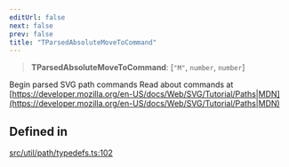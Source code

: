 ```yaml
---
editUrl: false
next: false
prev: false
title: "TParsedAbsoluteMoveToCommand"
---
```


> **TParsedAbsoluteMoveToCommand**: [`"M"`, `number`, `number`]

Begin parsed SVG path commands
Read about commands at [https://developer.mozilla.org/en-US/docs/Web/SVG/Tutorial/Paths|MDN](https://developer.mozilla.org/en-US/docs/Web/SVG/Tutorial/Paths|MDN)

## Defined in

[src/util/path/typedefs.ts:102](https://github.com/fabricjs/fabric.js/blob/c093e29e73123dafcfa091ff4d5e04e690bb796e/src/util/path/typedefs.ts#L102)
